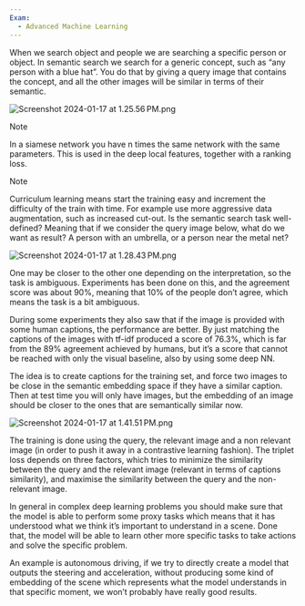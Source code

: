 ```yaml
---
Exam:
  - Advanced Machine Learning
---
```

When we search object and people we are searching a specific person or object. In semantic search we search for a generic concept, such as “any person with a blue hat”. You do that by giving a query image that contains the concept, and all the other images will be similar in terms of their semantic.

![Screenshot 2024-01-17 at 1.25.56 PM.png](Screenshot_2024-01-17_at_1.25.56_PM.png)

>[!Note]
In a siamese network you have n times the same network with the same parameters. This is used in the deep local features, together with a ranking loss.

>[!Note]
Curriculum learning means start the training easy and increment the difficulty of the train with time. For example use more aggressive data augmentation, such as increased cut-out.
Is the semantic search task well-defined? Meaning that if we consider the query image below, what do we want as result? A person with an umbrella, or a person near the metal net?

![Screenshot 2024-01-17 at 1.28.43 PM.png](Screenshot_2024-01-17_at_1.28.43_PM.png)

One may be closer to the other one depending on the interpretation, so the task is ambiguous. Experiments has been done on this, and the agreement score was about 90%, meaning that 10% of the people don’t agree, which means the task is a bit ambiguous.

During some experiments they also saw that if the image is provided with some human captions, the performance are better. By just matching the captions of the images with tf-idf produced a score of 76.3%, which is far from the 89% agreement achieved by humans, but it’s a score that cannot be reached with only the visual baseline, also by using some deep NN.

The idea is to create captions for the training set, and force two images to be close in the semantic embedding space if they have a similar caption. Then at test time you will only have images, but the embedding of an image should be closer to the ones that are semantically similar now.

![Screenshot 2024-01-17 at 1.41.51 PM.png](Screenshot_2024-01-17_at_1.41.51_PM.png)

The training is done using the query, the relevant image and a non relevant image (in order to push it away in a contrastive learning fashion). The triplet loss depends on three factors, which tries to minimize the similarity between the query and the relevant image (relevant in terms of captions similarity), and maximise the similarity between the query and the non-relevant image.

In general in complex deep learning problems you should make sure that the model is able to perform some proxy tasks which means that it has understood what we think it’s important to understand in a scene. Done that, the model will be able to learn other more specific tasks to take actions and solve the specific problem.

An example is autonomous driving, if we try to directly create a model that outputs the steering and acceleration, without producing some kind of embedding of the scene which represents what the model understands in that specific moment, we won’t probably have really good results.